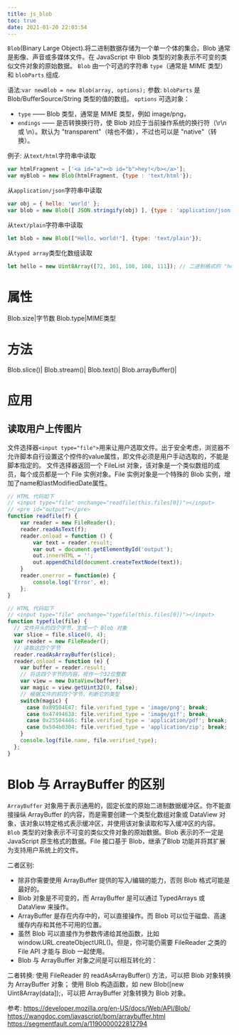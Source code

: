 ```yaml
---
title: js_blob
toc: true
date: 2021-01-20 22:03:54
---
```

`Blob`(Binary Large Object).将二进制数据存储为一个单一个体的集合。Blob 通常是影像、声音或多媒体文件。在 JavaScript 中 Blob 类型的对象表示不可变的类似文件对象的原始数据。
`Blob` 由一个可选的字符串 `type`（通常是 MIME 类型）和 `blobParts` 组成.


语法:`var newBlob = new Blob(array, options);`
参数:
`blobParts` 是 Blob/BufferSource/String 类型的值的数组。
`options` 可选对象：
- `type` —— Blob 类型，通常是 MIME 类型，例如 image/png，
- `endings` —— 是否转换换行符，使 Blob 对应于当前操作系统的换行符（\r\n 或 \n）。默认为 "transparent"（啥也不做），不过也可以是 "native"（转换）。



例子:
从`text/html`字符串中读取
```js
var htmlFragment = ['<a id="a"><b id="b">hey!</b></a>'];
var myBlob = new Blob(htmlFragment, {type : 'text/html'});
```
从`application/json`字符串中读取
```js
var obj = { hello: 'world' };
var blob = new Blob([ JSON.stringify(obj) ], {type : 'application/json'});
```
从`text/plain`字符串中读取
```js
let blob = new Blob(["Hello, world!"], {type: 'text/plain'});
```
从`typed array`类型化数组读取
```js
let hello = new Uint8Array([72, 101, 108, 108, 111]); // 二进制格式的 "hello"
```


# 属性
Blob.size|字节数
Blob.type|MIME类型


# 方法
Blob.slice()|
Blob.stream()|
Blob.text()|
Blob.arrayBuffer()|

# 应用
## 读取用户上传图片
文件选择器`<input type="file">`用来让用户选取文件。出于安全考虑，浏览器不允许脚本自行设置这个控件的value属性，即文件必须是用户手动选取的，不能是脚本指定的。
文件选择器返回一个 FileList 对象，该对象是一个类似数组的成员，每个成员都是一个 File 实例对象。File 实例对象是一个特殊的 Blob 实例，增加了name和lastModifiedDate属性。

```js
// HTML 代码如下
// <input type="file" onchange="readfile(this.files[0])"></input>
// <pre id="output"></pre>
function readfile(f) {
    var reader = new FileReader();
    reader.readAsText(f);
    reader.onload = function () {
        var text = reader.result;
        var out = document.getElementById('output');
        out.innerHTML = '';
        out.appendChild(document.createTextNode(text));
    }
    reader.onerror = function(e) {
        console.log('Error', e);
    };
}
```

```js
// HTML 代码如下
// <input type="file" onchange="typefile(this.files[0])"></input>
function typefile(file) {
  // 文件开头的四个字节，生成一个 Blob 对象
  var slice = file.slice(0, 4);
  var reader = new FileReader();
  // 读取这四个字节
  reader.readAsArrayBuffer(slice);
  reader.onload = function (e) {
    var buffer = reader.result;
    // 将这四个字节的内容，视作一个32位整数
    var view = new DataView(buffer);
    var magic = view.getUint32(0, false);
    // 根据文件的前四个字节，判断它的类型
    switch(magic) {
      case 0x89504E47: file.verified_type = 'image/png'; break;
      case 0x47494638: file.verified_type = 'image/gif'; break;
      case 0x25504446: file.verified_type = 'application/pdf'; break;
      case 0x504b0304: file.verified_type = 'application/zip'; break;
    }
    console.log(file.name, file.verified_type);
  };
}
```

# Blob 与 ArrayBuffer 的区别
`ArrayBuffer` 对象用于表示通用的，固定长度的原始二进制数据缓冲区。你不能直接操纵 ArrayBuffer 的内容，而是需要创建一个类型化数组对象或 DataView 对象，该对象以特定格式表示缓冲区，并使用该对象读取和写入缓冲区的内容。
`Blob` 类型的对象表示不可变的类似文件对象的原始数据。Blob 表示的不一定是 JavaScript 原生格式的数据。File 接口基于 Blob，继承了Blob 功能并将其扩展为支持用户系统上的文件。

二者区别:
- 除非你需要使用 ArrayBuffer 提供的写入/编辑的能力，否则 Blob 格式可能是最好的。
- Blob 对象是不可变的，而 ArrayBuffer 是可以通过 TypedArrays 或 DataView 来操作。
- ArrayBuffer 是存在内存中的，可以直接操作。而 Blob 可以位于磁盘、高速缓存内存和其他不可用的位置。
- 虽然 Blob 可以直接作为参数传递给其他函数，比如 window.URL.createObjectURL()。但是，你可能仍需要 FileReader 之类的 File API 才能与 Blob 一起使用。
- Blob 与 ArrayBuffer 对象之间是可以相互转化的：

二者转换:
使用 FileReader 的 readAsArrayBuffer() 方法，可以把 Blob 对象转换为 ArrayBuffer 对象；
使用 Blob 构造函数，如 new Blob([new Uint8Array(data]);，可以把 ArrayBuffer 对象转换为 Blob 对象。

参考:
https://developer.mozilla.org/en-US/docs/Web/API/Blob/
https://wangdoc.com/javascript/bom/arraybuffer.html
https://segmentfault.com/a/1190000022812794